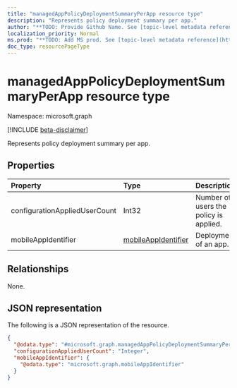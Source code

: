 ```yaml
---
title: "managedAppPolicyDeploymentSummaryPerApp resource type"
description: "Represents policy deployment summary per app."
author: "**TODO: Provide Github Name. See [topic-level metadata reference](https://msgo.azurewebsites.net/add/document/guidelines/metadata.html#topic-level-metadata)**"
localization_priority: Normal
ms.prod: "**TODO: Add MS prod. See [topic-level metadata reference](https://msgo.azurewebsites.net/add/document/guidelines/metadata.html#topic-level-metadata)**"
doc_type: resourcePageType
---
```


# managedAppPolicyDeploymentSummaryPerApp resource type

Namespace: microsoft.graph

[!INCLUDE [beta-disclaimer](../../includes/beta-disclaimer.md)]

Represents policy deployment summary per app.

## Properties
|Property|Type|Description|
|:---|:---|:---|
|configurationAppliedUserCount|Int32|Number of users the policy is applied.|
|mobileAppIdentifier|[mobileAppIdentifier](../resources/mobileappidentifier.md)|Deployment of an app.|

## Relationships
None.

## JSON representation
The following is a JSON representation of the resource.
<!-- {
  "blockType": "resource",
  "@odata.type": "microsoft.graph.managedAppPolicyDeploymentSummaryPerApp"
}
-->
``` json
{
  "@odata.type": "#microsoft.graph.managedAppPolicyDeploymentSummaryPerApp",
  "configurationAppliedUserCount": "Integer",
  "mobileAppIdentifier": {
    "@odata.type": "microsoft.graph.mobileAppIdentifier"
  }
}
```

